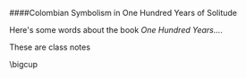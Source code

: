####Colombian Symbolism in One Hundred Years of Solitude

Here's some words about the book _One Hundred Years..._.

These are class notes

\bigcup
